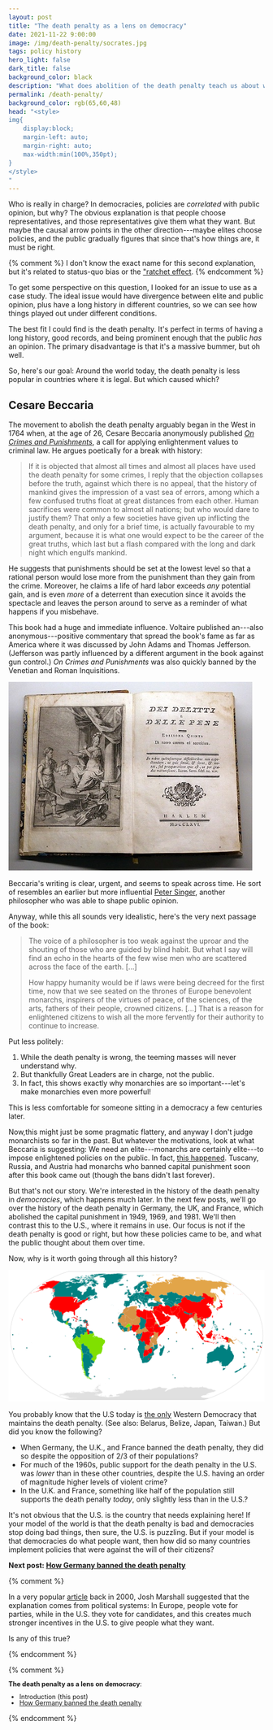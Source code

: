 ```yaml
---
layout: post
title: "The death penalty as a lens on democracy"
date: 2021-11-22 9:00:00
image: /img/death-penalty/socrates.jpg
tags: policy history
hero_light: false
dark_title: false
background_color: black
description: "What does abolition of the death penalty teach us about who is in change?"
permalink: /death-penalty/
background_color: rgb(65,60,48)
head: "<style>
img{
    display:block;
    margin-left: auto;
    margin-right: auto;
    max-width:min(100%,350pt);
}
</style>
"
---
```


Who is really in charge? In democracies, policies are *correlated* with public opinion, but why? The obvious explanation is that people choose representatives, and those representatives give them what they want. But maybe the causal arrow points in the other direction---maybe elites choose policies, and the public gradually figures that since that's how things are, it must be right.

{% comment %}
I don't know the exact name for this second explanation, but it's related to status-quo bias or the ["ratchet effect](https://www.economist.com/blighty/2013/04/08/the-lady-who-changed-the-world").
{% endcomment %}

To get some perspective on this question, I looked for an issue to use as a case study. The ideal issue would have divergence between elite and public opinion, plus have a long history in different countries, so we can see how things played out under different conditions.

The best fit I could find is the death penalty. It's perfect in terms of having a long history,  good records, and being prominent enough that the public *has* an opinion. The primary disadvantage is that it's a massive bummer, but oh well.

So, here's our goal: Around the world today, the death penalty is less popular in countries where it is legal. But which caused which?

## Cesare Beccaria

The movement to abolish the death penalty arguably began in the West in 1764 when, at the age of 26, Cesare Beccaria anonymously published [*On Crimes and Punishments*](https://www.gutenberg.org/files/58700/58700-h/58700-h.htm), a call for applying enlightenment values to criminal law. He argues poetically for a break with history:

> If it is objected that almost all times and almost all places have used the death penalty for some crimes, I reply that the objection collapses before the truth, against which there is no appeal, that the history of mankind gives the impression of a vast sea of errors, among which a few confused truths float at great distances from each other. Human sacrifices were common to almost all nations; but who would dare to justify them? That only a few societies have given up inflicting the death penalty, and only for a brief time, is actually favourable to my argument, because it is what one would expect to be the career of the great truths, which last but a flash compared with the long and dark night which engulfs mankind.

He suggests that punishments should be set at the lowest level so that a rational person would lose more from the punishment than they gain from the crime. Moreover, he claims a life of hard labor exceeds *any* potential gain, and is even *more* of a deterrent than execution since it avoids the spectacle and leaves the person around to serve as a reminder of what happens if you misbehave.

This book had a huge and immediate influence. Voltaire published an---also anonymous---positive commentary that spread the book's fame as far as America where it was discussed by John Adams and Thomas Jefferson. (Jefferson was partly influenced by a different argument in the book against gun control.) *On Crimes and Punishments* was also quickly banned by the Venetian and Roman Inquisitions.

<img src="/img/death-penalty/beccaria.jpg" alt="beccaria's book" loading="lazy">

Beccaria's writing is clear, urgent, and seems to speak across time. He sort of resembles an earlier but more influential [Peter Singer](https://en.wikipedia.org/wiki/Animal_Liberation_(book)), another philosopher who was able to shape public opinion.

Anyway, while this all sounds very idealistic, here's the very next passage of the book:

> The voice of a philosopher is too weak against the uproar and the shouting of those who are guided by blind habit. But what I say will find an echo in the hearts of the few wise men who are scattered across the face of the earth. [...]
>
> How happy humanity would be if laws were being decreed for the first time, now that we see seated on the thrones of Europe benevolent monarchs, inspirers of the virtues of peace, of the sciences, of the arts, fathers of their people, crowned citizens. [...] That is a reason for enlightened citizens to wish all the more fervently for their authority to continue to increase.

Put less politely:

1. While the death penalty is wrong, the teeming masses will never understand why.
2. But thankfully Great Leaders are in charge, not the public.
3. In fact, this shows exactly why monarchies are so important---let's make monarchies even more powerful!

This is less comfortable for someone sitting in a democracy a few centuries later.

Now,this might just be some pragmatic flattery, and anyway I don't judge monarchists so far in the past. But whatever the motivations, look at what Beccaria is suggesting: We need an elite---monarchs are certainly elite---to impose enlightened policies on the public. In fact, [this happened](https://doi.org/10.2307/2276063). Tuscany, Russia, and Austria had monarchs who banned capital punishment soon after this book came out (though the bans didn't last forever).

But that's not our story. We're interested in the history of the death penalty in *democracies*, which happens much later. In the next few posts, we'll go over the history of the death penalty in Germany, the UK, and France, which abolished the capital punishment in 1949, 1969, and 1981. We'll then contrast this to the U.S., where it remains in use. Our focus is not if the death penalty is good or right, but how these policies came to be, and what the public thought about them over time.

Now, why is it worth going through all this history?

<img src="/img/death-penalty/abolition-map.svg" alt="death penalty abolition around the world" loading="lazy">

You probably know that the U.S today is [the only](https://en.wikipedia.org/wiki/Capital_punishment#/media/File:Capital_punishment_in_the_world.svg) Western Democracy that maintains the death penalty. (See also: Belarus, Belize, Japan, Taiwan.) But did you know the following?
* When Germany, the U.K., and France banned the death penalty, they did so despite the opposition of 2/3 of their populations?
* For much of the 1960s, public support for the death penalty in the U.S. was *lower* than in these other countries, despite the U.S. having an order of magnitude higher levels of violent crime?
* In the U.K. and France, something like half of the population still supports the death penalty *today*, only slightly less than in the U.S.?

It's not obvious that the U.S. is the country that needs explaining here! If your model of the world is that the death penalty is bad and democracies stop doing bad things, then sure, the U.S. is puzzling. But if your model is that democracies do what people want, then how did so many countries implement policies that were against the will of their citizens?

**Next post: [How Germany banned the death penalty](/death-penalty-germany)**

{% comment %}

In a very popular [article]((https://web.archive.org/web/20000815085533/http://www.tnr.com/073100/marshall073100.html)) back in 2000, Josh Marshall suggested that the explanation comes from political systems: In Europe, people vote for parties, while in the U.S. they vote for candidates, and this creates much stronger incentives in the U.S. to give people what they want.

Is any of this true? 

{% endcomment %}

{% comment %}

<div style="font-size:90%; line-height:100%" markdown="1">

**The death penalty as a lens on democracy**:
* Introduction (this post)
* [How Germany banned the death penalty](/death-penalty-germany)

</div>

{% endcomment %}